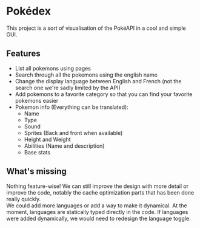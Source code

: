 # Pokédex

This project is a sort of visualisation of the PokéAPI in a cool and simple GUI.

## Features

- List all pokemons using pages
- Search through all the pokemons using the english name
- Change the display language between English and French (not the search one we're sadly limited by the API)
- Add pokemons to a favorite category so that you can find your favorite pokemons easier
- Pokemon info (Everything can be translated):
    - Name
    - Type
    - Sound
    - Sprites (Back and front when available)
    - Height and Weight
    - Abilities (Name and description)
    - Base stats

## What's missing

Nothing feature-wise! We can still improve the design with more detail or improve the code, notably the cache optimization parts that has been done really quickly.
<br>
We could add more languages or add a way to make it dynamical. At the moment, languages are statically typed directly in the code.
If languages were added dynamically, we would need to redesign the language toggle.
